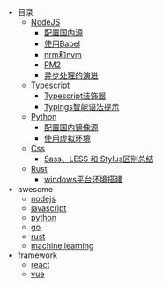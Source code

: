 - 目录
    - [NodeJS](https://nodejs.org/en/)
       + [配置国内源](https://github.com/godghdai/deployment-logs/blob/main/NodeJS/NodeJS%E9%85%8D%E7%BD%AE%E5%9B%BD%E5%86%85%E6%BA%90.md)
       + [使用Babel](https://github.com/godghdai/deployment-logs/blob/main/NodeJS/NodeJS%E4%BD%BF%E7%94%A8Babel.md)
       + [nrm和nvm](https://github.com/godghdai/deployment-logs/blob/main/NodeJS/NodeJS%20nrm%E5%92%8Cnvm.md)
       + [PM2](https://github.com/godghdai/deployment-logs/blob/main/NodeJS/PM2%E4%BB%8B%E7%BB%8D%E5%8F%8A%E7%AE%80%E6%98%93%E4%BD%BF%E7%94%A8%E6%89%8B%E5%86%8C.md)
       + [异步处理的演进](https://github.com/godghdai/deployment-logs/blob/main/NodeJS/Nodejs%E5%BC%82%E6%AD%A5%E5%A4%84%E7%90%86%E7%9A%84%E6%BC%94%E8%BF%9B.md)
    - [Typescript](https://www.typescriptlang.org/)
       + [Typescript装饰器](https://github.com/godghdai/deployment-logs/blob/main/Typescript/Typescript%E8%A3%85%E9%A5%B0%E5%99%A8.md)
       + [Typings智能语法提示](https://github.com/godghdai/deployment-logs/blob/main/Typescript/Typings%E6%99%BA%E8%83%BD%E8%AF%AD%E6%B3%95%E6%8F%90%E7%A4%BA.md)
    - [Python](https://www.python.org/)
       + [配置国内镜像源](https://github.com/godghdai/deployment-logs/blob/main/Python/Python%E5%9B%BD%E5%86%85%E9%95%9C%E5%83%8F%E6%BA%90.md)
       + [使用虚拟环境](https://github.com/godghdai/deployment-logs/blob/main/Python/Python%E8%99%9A%E6%8B%9F%E7%8E%AF%E5%A2%83.md)
    - [Css](https://developer.mozilla.org/en-US/docs/Web/CSS)
       + [Sass、LESS 和 Stylus区别总结](https://github.com/godghdai/deployment-logs/blob/main/Css/Sass%E3%80%81LESS%20%E5%92%8C%20Stylus%E5%8C%BA%E5%88%AB%E6%80%BB%E7%BB%93.md)
    - [Rust](https://doc.rust-lang.org/book/) 
       + [windows平台环境搭建](https://github.com/godghdai/deployment-logs/blob/main/Rust/windows%E5%B9%B3%E5%8F%B0rust%E5%AE%89%E8%A3%85.md)
- awesome
    - [nodejs](https://github.com/sindresorhus/awesome-nodejs)
    - [javascript](https://github.com/sorrycc/awesome-javascript)
    - [python](https://github.com/vinta/awesome-python)
    - [go](https://github.com/avelino/awesome-go)
    - [rust](https://github.com/rust-unofficial/awesome-rust)
    - [machine learning](https://github.com/josephmisiti/awesome-machine-learning)
- framework
    - [react](https://github.com/enaqx/awesome-react)
    - [vue](https://github.com/vuejs/awesome-vue)

